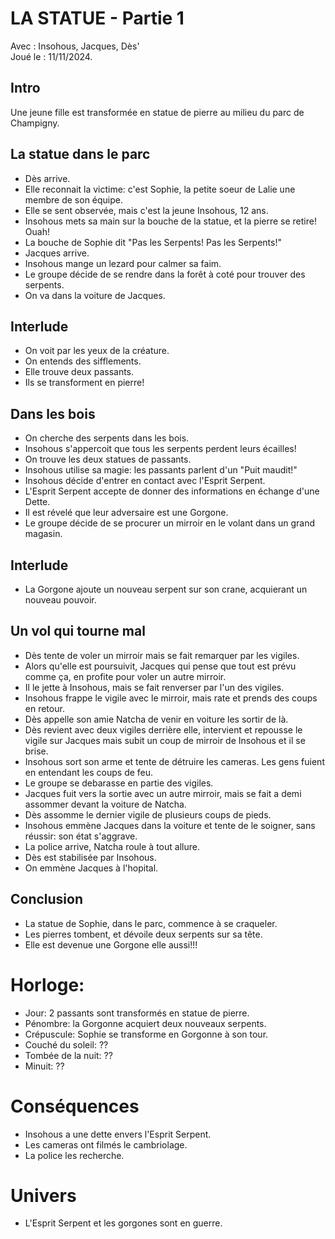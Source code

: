 # LA STATUE - Partie 1
Avec : Insohous, Jacques, Dès'  
Joué le : 11/11/2024.  

## Intro
Une jeune fille est transformée en statue de pierre au milieu du parc de Champigny.

## La statue dans le parc
- Dès arrive.
- Elle reconnait la victime: c'est Sophie, la petite soeur de Lalie une membre de son équipe.
- Elle se sent observée, mais c'est la jeune Insohous, 12 ans.
- Insohous mets sa main sur la bouche de la statue, et la pierre se retire! Ouah!
- La bouche de Sophie dit "Pas les Serpents! Pas les Serpents!"
- Jacques arrive.
- Insohous mange un lezard pour calmer sa faim.
- Le groupe décide de se rendre dans la forêt à coté pour trouver des serpents.
- On va dans la voiture de Jacques.

## Interlude
- On voit par les yeux de la créature.
- On entends des sifflements.
- Elle trouve deux passants.
- Ils se transforment en pierre!

## Dans les bois
- On cherche des serpents dans les bois.
- Insohous s'appercoit que tous les serpents perdent leurs écailles!
- On trouve les deux statues de passants.
- Insohous utilise sa magie: les passants parlent d'un "Puit maudit!"
- Insohous décide d'entrer en contact avec l'Esprit Serpent.
- L'Esprit Serpent accepte de donner des informations en échange d'une Dette.
- Il est révelé que leur adversaire est une Gorgone.
- Le groupe décide de se procurer un mirroir en le volant dans un grand magasin.

## Interlude
- La Gorgone ajoute un nouveau serpent sur son crane, acquierant un nouveau pouvoir.

## Un vol qui tourne mal
- Dès tente de voler un mirroir mais se fait remarquer par les vigiles.
- Alors qu'elle est poursuivit, Jacques qui pense que tout est prévu comme ça, en profite pour voler un autre mirroir.
- Il le jette à Insohous, mais se fait renverser par l'un des vigiles.
- Insohous frappe le vigile avec le mirroir, mais rate et prends des coups en retour.
- Dès appelle son amie Natcha de venir en voiture les sortir de là.
- Dès revient avec deux vigiles derrière elle, intervient et repousse le vigile sur Jacques mais subit un coup de mirroir de Insohous et il se brise.
- Insohous sort son arme et tente de détruire les cameras. Les gens fuient en entendant les coups de feu.
- Le groupe se debarasse en partie des vigiles.
- Jacques fuit vers la sortie avec un autre mirroir, mais se fait a demi assommer devant la voiture de Natcha.
- Dès assomme le dernier vigile de plusieurs coups de pieds.
- Insohous emmène Jacques dans la voiture et tente de le soigner, sans réussir: son état s'aggrave.
- La police arrive, Natcha roule à tout allure.
- Dès est stabilisée par Insohous.
- On emmène Jacques à l'hopital.

## Conclusion
- La statue de Sophie, dans le parc, commence à se craqueler.
- Les pierres tombent, et dévoile deux serpents sur sa tête.
- Elle est devenue une Gorgone elle aussi!!!

# Horloge:
- Jour: 2 passants sont transformés en statue de pierre.
- Pénombre: la Gorgonne acquiert deux nouveaux serpents.
- Crépuscule: Sophie se transforme en Gorgonne à son tour.
- Couché du soleil: ??
- Tombée de la nuit: ??
- Minuit: ??


# Conséquences
- Insohous a une dette envers l'Esprit Serpent.
- Les cameras ont filmés le cambriolage.
- La police les recherche.

# Univers
- L'Esprit Serpent et les gorgones sont en guerre.
